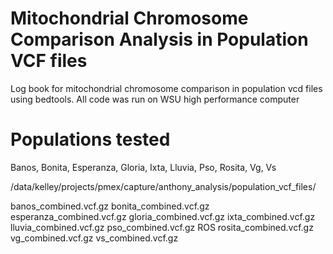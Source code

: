 # Mitochondrial Chromosome Comparison Analysis in Population VCF files 
Log book for mitochondrial chromosome comparison in population vcd files using bedtools. All code was run on WSU high performance computer



# Populations tested
Banos, Bonita, Esperanza, Gloria, Ixta, Lluvia, Pso, Rosita, Vg, Vs

/data/kelley/projects/pmex/capture/anthony_analysis/population_vcf_files/

banos_combined.vcf.gz
bonita_combined.vcf.gz
esperanza_combined.vcf.gz
gloria_combined.vcf.gz
ixta_combined.vcf.gz
lluvia_combined.vcf.gz
pso_combined.vcf.gz
ROS rosita_combined.vcf.gz
vg_combined.vcf.gz
vs_combined.vcf.gz




